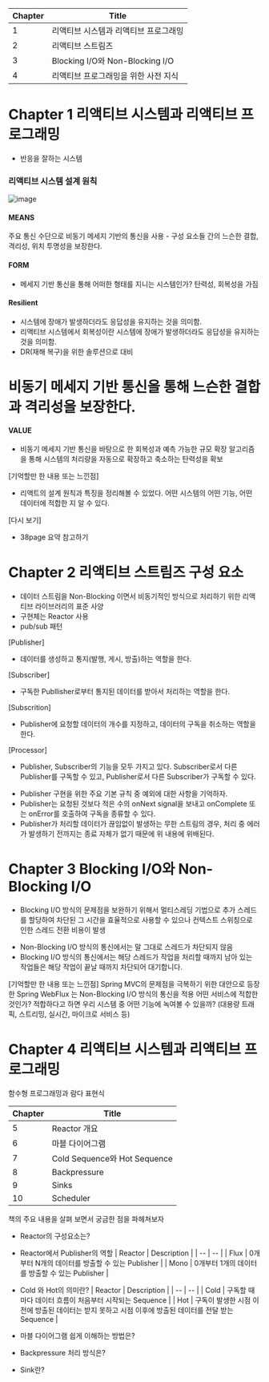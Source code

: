 | Chapter | Title |
| -- | -- |
| 1 | 리액티브 시스템과 리액티브 프로그래밍 |
| 2 | 리액티브 스트림즈 |
| 3 | Blocking I/O와 Non-Blocking I/O |
| 4 | 리액티브 프로그래밍을 위한 사전 지식 |

# Chapter 1 리액티브 시스템과 리액티브 프로그래밍
* 반응을 잘하는 시스템

### 리액티브 시스템 설계 원칙
![image](https://github.com/JAVA-JIKIMI/reactive-programming/assets/7133516/553cb2d8-a106-4ecb-9a45-6e6e7b9b7078)

#### MEANS
주요 통신 수단으로 비동기 메세지 기반의 통신을 사용 - 구성 요소들 간의 느슨한 결합, 격리성, 위치 투명성을 보장한다.

#### FORM 
- 메세지 기반 통신을 통해 어떠한 형태를 지니는 시스템인가? 탄력성, 회복성을 가짐

#### Resilient 
- 시스템에 장애가 발생하더라도 응답성을 유지하는 것을 의미함.
- 리액티브 시스템에서 회복성이란 시스템에 장애가 발생하더라도 응답성을 유지하는 것을 의미함.
- DR(재해 복구)을 위한 솔루션으로 대비

# 비동기 메세지 기반 통신을 통해 느슨한 결합과 격리성을 보장한다.

#### VALUE
- 비동기 메세지 기반 통신을 바탕으로 한 회복성과 예측 가능한 규모 확장 알고리즘을 통해 시스템의 처리량을 자동으로 확장하고 축소하는 탄력성을 확보

[기억할만 한 내용 또는 느낀점]
* 리액트의 설계 원칙과 특징을 정리해볼 수 있었다. 어떤 시스템의 어떤 기능, 어떤 데이터에 적합한 지 알 수 있다. 

[다시 보기]
* 38page 요약 참고하기

   
# Chapter 2 리액티브 스트림즈 구성 요소
- 데이터 스트림을 Non-Blocking 이면서 비동기적인 방식으로 처리하기 위한 리액티브 라이브러리의 표준 사양
- 구현체는 Reactor 사용
- pub/sub 패턴

[Publisher]
* 데이터를 생성하고 통지(발행, 게시, 방출)하는 역할을 한다.

[Subscriber] 
* 구독한 Publlisher로부터 통지된 데이터를 받아서 처리하는 역할을 한다.

[Subscrition]
* Publisher에 요청할 데이터의 개수를 지정하고, 데이터의 구독을 취소하는 역할을 한다. 

[Processor]
* Publisher, Subscriber의 기능을 모두 가지고 있다. Subscriber로서 다른 Publisher를 구독할 수 있고, Publisher로서 다른 Subscriber가 구독할 수 있다.

- Publisher 구현을 위한 주요 기본 규칙 중 예외에 대한 사항을 기억하자.
- Publisher는 요청된 것보다 적은 수의 onNext signal을 보내고 onComplete 또는 onError를 호출하여 구독을 종류할 수 있다. 
- Publisher가 처리할 데이터가 끊임없이 발생하는 무한 스트림의 경우, 처리 중 에러가 발생하기 전까지는 종료 자체가 없기 때문에 위 내용에 위배된다. 



# Chapter 3 Blocking I/O와 Non-Blocking I/O 
* Blocking I/O 방식의 문제점을 보완하기 위해서 멀티스레딩 기법으로 추가 스레드를 할당하여 차단된 그 시간을 효율적으로 사용할 수 있으나 컨텍스트 스위칭으로 인한 스레드 전환 비용이 발생
- Non-Blocking I/O 방식의 통신에서는 말 그대로 스레드가 차단되지 않음
- Blocking I/O 방식의 통신에서는 해당 스레드가 작업을 처리할 때까지 남아 있는 작업들은 해당 작업이 끝날 때까지 차단되어 대기합니다. 

[기억할만 한 내용 또는 느낀점]
Spring MVC의 문제점을 극복하기 위한 대안으로 등장한 Spring WebFlux 는 Non-Blocking I/O 방식의 통신을 적용
어떤 서비스에 적합한 것인가? 적합하다고 하면 우리 시스템 중 어떤 기능에 녹여볼 수 있을까? (대용량 트래픽, 스트리밍, 실시간, 마이크로 서비스 등)

# Chapter 4 리액티브 시스템과 리액티브 프로그래밍
함수형 프로그래밍과 람다 표현식



| Chapter | Title |
| -- | -- |
| 5 | Reactor 개요 |
| 6 | 마블 다이어그램 |
| 7 | Cold Sequence와 Hot Sequence |  
| 8 | Backpressure |
| 9 | Sinks |
| 10 | Scheduler |

책의 주요 내용을 살펴 보면서 궁금한 점을 파헤쳐보자
* Reactor의 구성요소는?
* Reactor에서 Publisher의 역할
| Reactor | Description |
| -- | -- |
| Flux |  0개부터 N개의 데이터를 방출할 수 있는 Publisher |
| Mono | 0개부터 1개의 데이터를 방출할 수 있는 Publisher |

* Cold 와 Hot의 의미란?
| Reactor | Description |
| -- | -- |
| Cold | 구독할 때마다 데이터 흐름이 처음부터 시작되는 Sequence |
| Hot | 구독이 발생한 시점 이전에 방출된 데이터는 받지 못하고 시점 이후에 방출된 데이터를 전달 받는 Sequence |

* 마블 다이어그램 쉽게 이해하는 방법은?
* Backpressure 처리 방식은?
* Sink란?


 
